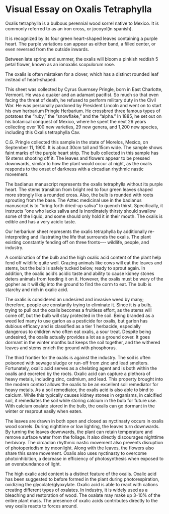 <param ve-config
	   title="Oxalis Tetraphylla: Wood Sorrel"
	   source-image="http://www.plantillustrations.org/ILLUSTRATIONS_HD_/190031.jpg"
	   banner="http://www.plantillustrations.org/ILLUSTRATIONS_HD_/190031.jpg"
	   eid="Q157378"
	   about="Q157378"
	   layout="vtl"
	   num-maps="3"
	   num-images="8"
	   num-specimens="0"
	   num-primary-sources="3"
	   author="Benson Chien">


# Visual Essay on Oxalis Tetraphylla


Oxalis tetraphylla is a bulbous perennial wood sorrel native to Mexico. It is commonly referred to as an iron cross, or jocoyol(in spanish).
<param eid="Q66117">
<param ve-map center="18.7475, -99.070278" zoom="12" show-labels>

It is recognized by its four green heart-shaped leaves containing a purple heart. The purple variations can appear as either band, a filled center, or even reversed from the outside inwards. 
<param ve-image url="https://api.gbif.org/v1/image/unsafe/https%3A%2F%2Finaturalist-open-data.s3.amazonaws.com%2Fphotos%2F21146645%2Foriginal.jpeg%3F1531275437">

Between late spring and summer, the oxalis will bloom a pinkish reddish 5 petal flower, known as an ionoxalis scopulorum rose. 
<param ve-image url="https://api.gbif.org/v1/image/unsafe/https%3A%2F%2Finaturalist-open-data.s3.amazonaws.com%2Fphotos%2F91168552%2Foriginal.jpeg%3F1598052700">



The oxalis is often mistaken for a clover, which has a distinct rounded leaf instead of heart-shaped.
<param ve-image url="https://images.squarespace-cdn.com/content/v1/57cc1e899f7456813a23abc3/1489686060771-5DAM0JG4K5J7AKTWWQ81/ke17ZwdGBToddI8pDm48kG87Sfbgg29A4BYEDq3OXvgUqsxRUqqbr1mOJYKfIPR7LoDQ9mXPOjoJoqy81S2I8N_N4V1vUb5AoIIIbLZhVYxCRW4BPu10St3TBAUQYVKcf4OxbJOyh_wHUnyc4kQLQ6SBshRGOku7c30Y_IRDNPta8R2IY5BHMaEj1zOWoDTZ/Comparison+of+wood+sorrel+and+clover+leaves+in+the+cocktail+garden+%7C+drinkingwithchickens.com?format=1500w">



This sheet was collected by Cyrus Guernsey Pringle, born in East Charlotte, Vermont. He was a quaker and an adamant pacifist. So much so that even facing the threat of death, he refused to perform military duty in the Civil War. He was personally pardoned by President Lincoln and went on to start his own herbarium Pringle Herbarium. He crossbred three famous types of potatoes the “ruby,” the “snowflake,” and the “alpha.” In 1885, he set out on his botanical conquest of Mexico, where he spent the next 26 years collecting over 100 new varieties, 29 new genera,  and 1,200 new species, including this Oxalis tetraphylla Cav.
<param ve-image url="https://github.com/bensonatharvard/oxalis/blob/main/CGPringle.jpg?raw=true">




C.G. Pringle collected this sample in the state of <span data-click-image-zoomto="57,3725,1136,1141">Morelos, Mexico, on September 11, 1900.</span> It is about 30cm tall and 15cm wide. The sample shows faint marks of the purple heart strip. The <span data-click-image-zoomto="240,2801,1137,1141">bulb collected</span> in this sample has 19 stems shooting off it. The leaves and flowers appear to be <span data-click-image-zoomto="460,1640,658,661">pressed downwards</span>, similar to how the plant would occur at night, as the oxalis responds to the onset of darkness with a circadian rhythmic nastic movement.
<param ve-image url="https://s3.amazonaws.com/huhwebimages/945132826A4A4C4/type/full/43707.jpg">



The badianus manuscript represents the <span data-click-image-zoomto="1,1,173,174">oxalis tetraphylla</span> without its purple heart. The stems transition from bright red to four green leaves shaped more strongly like a rounded cross. Also, the <span data-click-image-zoomto="30,251,173,173">bulb is rounded with roots sprouting from the base</span>. The Aztec medicinal use in the badianus manuscript is to “bring forth dried-up saliva” to quench thirst. Specifically, it instructs “one who lacks saliva and is inordinately thirsty should swallow some of the liquid, and some should only hold it in their mouth. The oxalis is edible and has a very acidic taste. 
<param ve-image url="https://github.com/bensonatharvard/oxalis/blob/main/badianus_oxalis.jpg?raw=true">



Our herbarium sheet represents the oxalis tetraphylla by additionally re-interpreting and illustrating the life that surrounds the oxalis. The plant existing constantly fending off on three fronts--- wildlife, people, and industry. 
<param ve-image url="https://pics.davesgarden.com/pics/2007/09/30/PerennialGirl/47058f.jpg">


A combination of the bulb and the high oxalic acid content of the plant help fend off <span data-click-image-zoomto="2602,4079,789,792">wildlife</span> quite well. Grazing animals like cows will eat the leaves and stems, but the bulb is safely tucked below, ready to sprout again. In addition, the oxalic acid’s acidic taste and ability to cause kidney stones deters animals from feeding it on it. However, the oxalis must be wary of the <span data-click-image-zoomto="329,1160,1363,1369">gopher</span> as it will dig into the ground to find the <span data-click-image-zoomto="730,1760,1364,1369">corm</span> to eat. The bulb is starchy and rich in oxalic acid. 
<param ve-image url="https://github.com/bensonatharvard/oxalis/blob/main/oxalis_herbarium_sheet.jpg?raw=true">

The oxalis is considered an undesired and invasive weed by many; therefore, people are constantly trying to <span data-click-image-zoomto="2075,4102,658,660">eliminate it</span>. Since it is a bulb, trying to pull out the oxalis becomes a fruitless effort, as the stems will come off, but the bulb will stay protected in the soil. Being branded as a weed led many to use <span data-click-image-zoomto="2028,1811,789,792">garlon</span> as a pesticide for oxalis, but garlon has dubious efficacy and is classified as a tier 1 herbacide, especially dangerous to children who often eat oxalis, a sour treat. Despite being undesired, the oxalis actually provides a lot as a ground cover. It goes dormant in the winter months but keeps the soil together, and the withered leaves and stems enrich the ground with <span data-click-image-zoomto="630,2061,658,660">phosphorus.</span>
<param ve-image url="https://github.com/bensonatharvard/oxalis/blob/main/oxalis_herbarium_sheet.jpg?raw=true">

The third frontier for the oxalis is against the <span data-click-image-zoomto="2189,1192,1096,1100">industry</span>. The soil is often poisoned with sewage sludge or run-off from zinc and lead smelters. Fortunately, oxalic acid serves as a chelating agent and is both within the oxalis and excreted by the roots. Oxalic acid can capture a plethora of <span data-click-image-zoomto="378,4084,761,765">heavy metals</span>, including <span data-click-image-zoomto="2282,2944,913,917">zinc, cadmium, and lead.</span> This property brought into the modern context allows the oxalis to be an excellent <span data-click-image-zoomto="1134,2372,1315,1320">soil remediator</span> for heavy metals. As a soil remediator, the oxalis acid is also able to bind to <span data-click-image-zoomto="938,4011,761,765">calcium.</span> While this typically causes kidney stones in organisms, in calcified soil, it remediates the soil while storing calcium in the bulb for future use. With <span data-click-image-zoomto="835,2436,914,917">calcium oxalate</span> stored in the bulb, the oxalis can go dormant in the winter or resprout easily when eaten. 
<param ve-image url="https://github.com/bensonatharvard/oxalis/blob/main/oxalis_herbarium_sheet.jpg?raw=true">


The leaves are drawn in both open and closed as <span data-click-image-zoomto="804,657,1363,1369">nyctinasty</span> occurs in oxalis wood sorrels. During nighttime or low lighting, the leaves turn downwards. By turning the leaves downwards, the plant can retain temperature and remove surface water from the foliage. It also directly discourages nighttime herbivory. The circadian rhythmic nastic movement also prevents disruption of photoperiodism by moonlight. Along with the leaves, the flowers also share this same movement. Oxalis also uses nyctinasty to overcome photoinhibition, a decrease in efficiency of photosynthesis when exposed to an overabundance of light.
<param ve-image url="https://github.com/bensonatharvard/oxalis/blob/main/oxalis_herbarium_sheet.jpg?raw=true">

The high <span data-click-image-zoomto="1345,3859,1018,1102">oxalic acid</span> content is a distinct feature of the oxalis. Oxalic acid has been suggested to before formed in the plant during photorespiration, oxidizing the glycolate/glyoxylate. Oxalic acid is able to react with cations creating different types of oxalates. In industry, it is widely used as a bleaching and restoration of wood. The oxalate may make up 3-10% of the entire plant mass. The presence of oxalic acids contributes directly to the way oxalis reacts to forces around. 
<param ve-image url="https://github.com/bensonatharvard/oxalis/blob/main/oxalis_herbarium_sheet.jpg?raw=true">


















